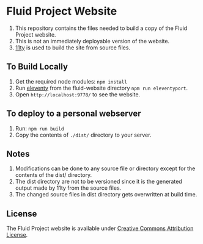 # Fluid Project Website

1. This repository contains the files needed to build a copy of the Fluid Project website.
2. This is not an immediately deployable version of the website.
3. [11ty](http://11ty.dev/) is used to build the site from source files.

## To Build Locally

1. Get the required node modules: `npm install`
2. Run [eleventy](http://11ty.dev) from the fluid-website directory `npm run eleventyport`.
3. Open `http://localhost:9778/` to see the website.

## To deploy to a personal webserver

1. Run: `npm run build`
2. Copy the contents of `./dist/` directory to your server.

## Notes

1. Modifications can be done to any source file or directory except for the contents of the dist/ directory.
2. The dist directory are not to be versioned since it is the generated output made by 11ty from the source files.
3. The changed source files in dist directory gets overwritten at build time.

## License

The Fluid Project website is available under [Creative Commons Attribution License](http://creativecommons.org/licenses/by/4.0/).
